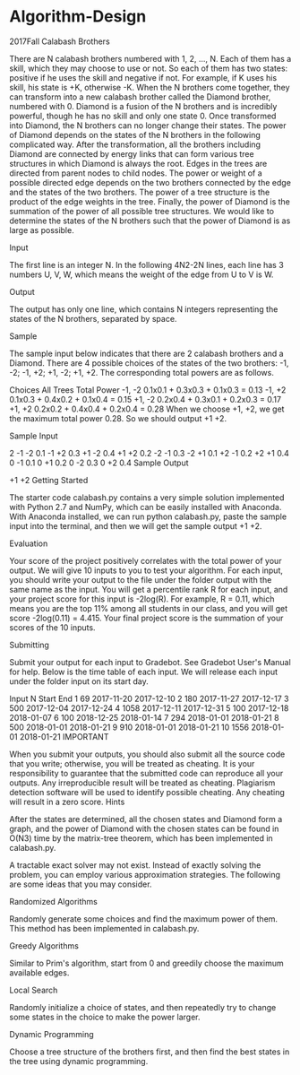 # Algorithm-Design
2017Fall
Calabash Brothers



There are N calabash brothers numbered with 1, 2, ..., N. Each of them has a skill, which they may choose to use or not. So each of them has two states: positive if he uses the skill and negative if not. For example, if K uses his skill, his state is +K, otherwise -K. When the N brothers come together, they can transform into a new calabash brother called the Diamond brother, numbered with 0. Diamond is a fusion of the N brothers and is incredibly powerful, though he has no skill and only one state 0. Once transformed into Diamond, the N brothers can no longer change their states. The power of Diamond depends on the states of the N brothers in the following complicated way. After the transformation, all the brothers including Diamond are connected by energy links that can form various tree structures in which Diamond is always the root. Edges in the trees are directed from parent nodes to child nodes. The power or weight of a possible directed edge depends on the two brothers connected by the edge and the states of the two brothers. The power of a tree structure is the product of the edge weights in the tree. Finally, the power of Diamond is the summation of the power of all possible tree structures. We would like to determine the states of the N brothers such that the power of Diamond is as large as possible.

Input

The first line is an integer N. In the following 4N2-2N lines, each line has 3 numbers U, V, W, which means the weight of the edge from U to V is W.

Output

The output has only one line, which contains N integers representing the states of the N brothers, separated by space.

Sample

The sample input below indicates that there are 2 calabash brothers and a Diamond. There are 4 possible choices of the states of the two brothers: -1, -2; -1, +2; +1, -2; +1, +2. The corresponding total powers are as follows.

Choices	All Trees	Total Power
-1, -2		0.1x0.1 + 0.3x0.3 + 0.1x0.3 = 0.13
-1, +2		0.1x0.3 + 0.4x0.2 + 0.1x0.4 = 0.15
+1, -2		0.2x0.4 + 0.3x0.1 + 0.2x0.3 = 0.17
+1, +2		0.2x0.2 + 0.4x0.4 + 0.2x0.4 = 0.28
When we choose +1, +2, we get the maximum total power 0.28. So we should output +1 +2.

Sample Input

2
-1 -2 0.1
-1 +2 0.3
+1 -2 0.4
+1 +2 0.2
-2 -1 0.3
-2 +1 0.1
+2 -1 0.2
+2 +1 0.4
0 -1 0.1
0 +1 0.2
0 -2 0.3
0 +2 0.4
Sample Output

+1 +2
Getting Started

The starter code calabash.py contains a very simple solution implemented with Python 2.7 and NumPy, which can be easily installed with Anaconda. With Anaconda installed, we can run python calabash.py, paste the sample input into the terminal, and then we will get the sample output +1 +2.

Evaluation

Your score of the project positively correlates with the total power of your output. We will give 10 inputs to you to test your algorithm. For each input, you should write your output to the file under the folder output with the same name as the input. You will get a percentile rank R for each input, and your project score for this input is -2log(R). For example, R = 0.11, which means you are the top 11% among all students in our class, and you will get score -2log(0.11) = 4.415. Your final project score is the summation of your scores of the 10 inputs.

Submitting

Submit your output for each input to Gradebot. See Gradebot User's Manual for help. Below is the time table of each input. We will release each input under the folder input on its start day.

Input	N	Start	End
1	69	2017-11-20	2017-12-10
2	180	2017-11-27	2017-12-17
3	500	2017-12-04	2017-12-24
4	1058	2017-12-11	2017-12-31
5	100	2017-12-18	2018-01-07
6	100	2018-12-25	2018-01-14
7	294	2018-01-01	2018-01-21
8	500	2018-01-01	2018-01-21
9	910	2018-01-01	2018-01-21
10	1556	2018-01-01	2018-01-21
IMPORTANT

When you submit your outputs, you should also submit all the source code that you write; otherwise, you will be treated as cheating.
It is your responsibility to guarantee that the submitted code can reproduce all your outputs. Any irreproducible result will be treated as cheating.
Plagiarism detection software will be used to identify possible cheating.
Any cheating will result in a zero score.
Hints

After the states are determined, all the chosen states and Diamond form a graph, and the power of Diamond with the chosen states can be found in O(N3) time by the matrix-tree theorem, which has been implemented in calabash.py.

A tractable exact solver may not exist. Instead of exactly solving the problem, you can employ various approximation strategies. The following are some ideas that you may consider.

Randomized Algorithms

Randomly generate some choices and find the maximum power of them. This method has been implemented in calabash.py.

Greedy Algorithms

Similar to Prim's algorithm, start from 0 and greedily choose the maximum available edges.

Local Search

Randomly initialize a choice of states, and then repeatedly try to change some states in the choice to make the power larger.

Dynamic Programming

Choose a tree structure of the brothers first, and then find the best states in the tree using dynamic programming.
